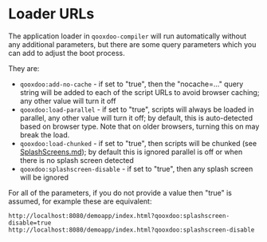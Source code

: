 # Loader URLs

The application loader in `qooxdoo-compiler` will run automatically without any additional parameters, but there are some query parameters which you can add to adjust the boot process.

They are:
- `qooxdoo:add-no-cache` - if set to "true", then the "nocache=..." query string will be added to each of the script URLs to avoid browser caching; any other value will turn it off
- `qooxdoo:load-parallel` - if set to "true", scripts will always be loaded in parallel, any other value will turn it off; by default, this is auto-detected based on browser type.  Note that on older browsers, turning this on may break the load.
- `qooxdoo:load-chunked` - if set to "true", then scripts will be chunked (see [SplashScreens.md](https://github.com/qooxdoo/qooxdoo-compiler/blob/master/docs/CustomAppStartup.md#splash-screens)); by default this is ignored parallel is off or when there is no splash screen detected
- `qooxdoo:splashscreen-disable` - if set to "true", then any splash screen will be ignored

For all of the parameters, if you do not provide a value then "true" is assumed, for example these are equivalent:

```
http://localhost:8080/demoapp/index.html?qooxdoo:splashscreen-disable=true
http://localhost:8080/demoapp/index.html?qooxdoo:splashscreen-disable
```

